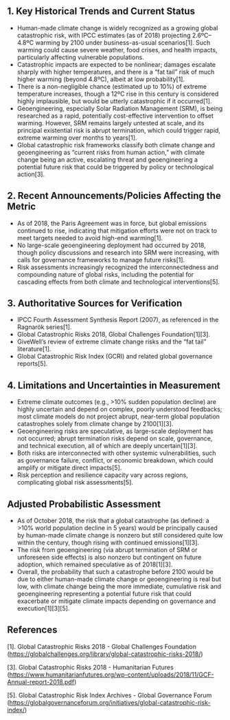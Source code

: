 ## 1. Key Historical Trends and Current Status

- Human-made climate change is widely recognized as a growing global catastrophic risk, with IPCC estimates (as of 2018) projecting 2.6ºC–4.8ºC warming by 2100 under business-as-usual scenarios[1]. Such warming could cause severe weather, food crises, and health impacts, particularly affecting vulnerable populations.
- Catastrophic impacts are expected to be nonlinear; damages escalate sharply with higher temperatures, and there is a “fat tail” risk of much higher warming (beyond 4.8ºC), albeit at low probability[1].
- There is a non-negligible chance (estimated up to 10%) of extreme temperature increases, though a 12ºC rise in this century is considered highly implausible, but would be utterly catastrophic if it occurred[1].
- Geoengineering, especially Solar Radiation Management (SRM), is being researched as a rapid, potentially cost-effective intervention to offset warming. However, SRM remains largely untested at scale, and its principal existential risk is abrupt termination, which could trigger rapid, extreme warming over months to years[1].
- Global catastrophic risk frameworks classify both climate change and geoengineering as “current risks from human action,” with climate change being an active, escalating threat and geoengineering a potential future risk that could be triggered by policy or technological action[3].

## 2. Recent Announcements/Policies Affecting the Metric

- As of 2018, the Paris Agreement was in force, but global emissions continued to rise, indicating that mitigation efforts were not on track to meet targets needed to avoid high-end warming[1].
- No large-scale geoengineering deployment had occurred by 2018, though policy discussions and research into SRM were increasing, with calls for governance frameworks to manage future risks[1].
- Risk assessments increasingly recognized the interconnectedness and compounding nature of global risks, including the potential for cascading effects from both climate and technological interventions[5].

## 3. Authoritative Sources for Verification

- IPCC Fourth Assessment Synthesis Report (2007), as referenced in the Ragnarök series[1].
- Global Catastrophic Risks 2018, Global Challenges Foundation[1][3].
- GiveWell’s review of extreme climate change risks and the “fat tail” literature[1].
- Global Catastrophic Risk Index (GCRI) and related global governance reports[5].

## 4. Limitations and Uncertainties in Measurement

- Extreme climate outcomes (e.g., >10% sudden population decline) are highly uncertain and depend on complex, poorly understood feedbacks; most climate models do not project abrupt, near-term global population catastrophes solely from climate change by 2100[1][3].
- Geoengineering risks are speculative, as large-scale deployment has not occurred; abrupt termination risks depend on scale, governance, and technical execution, all of which are deeply uncertain[1][3].
- Both risks are interconnected with other systemic vulnerabilities, such as governance failure, conflict, or economic breakdown, which could amplify or mitigate direct impacts[5].
- Risk perception and resilience capacity vary across regions, complicating global risk assessments[5].

## Adjusted Probabilistic Assessment

- As of October 2018, the risk that a global catastrophe (as defined: a >10% world population decline in 5 years) would be principally caused by human-made climate change is nonzero but still considered quite low within the century, though rising with continued emissions[1][3].
- The risk from geoengineering (via abrupt termination of SRM or unforeseen side effects) is also nonzero but contingent on future adoption, which remained speculative as of 2018[1][3].
- Overall, the probability that such a catastrophe before 2100 would be due to either human-made climate change or geoengineering is real but low, with climate change being the more immediate, cumulative risk and geoengineering representing a potential future risk that could exacerbate or mitigate climate impacts depending on governance and execution[1][3][5].

## References

[1]. Global Catastrophic Risks 2018 - Global Challenges Foundation (https://globalchallenges.org/library/global-catastrophic-risks-2018/)

[3]. Global Catastrophic Risks 2018 - Humanitarian Futures (https://www.humanitarianfutures.org/wp-content/uploads/2018/11/GCF-Annual-report-2018.pdf)

[5]. Global Catastrophic Risk Index Archives - Global Governance Forum (https://globalgovernanceforum.org/initiatives/global-catastrophic-risk-index/)
